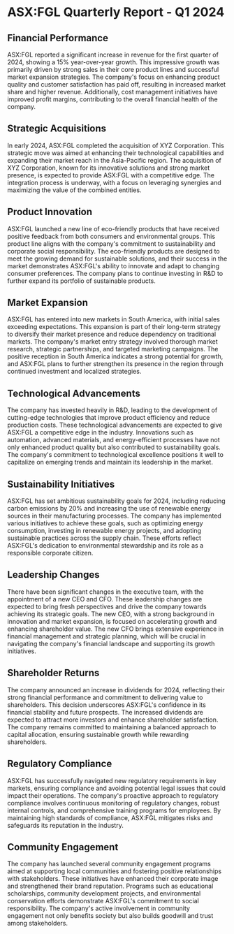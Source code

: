 # ASX:FGL Quarterly Report - Q1 2024

## Financial Performance
ASX:FGL reported a significant increase in revenue for the first quarter of 2024, showing a 15% year-over-year growth. This impressive growth was primarily driven by strong sales in their core product lines and successful market expansion strategies. The company's focus on enhancing product quality and customer satisfaction has paid off, resulting in increased market share and higher revenue. Additionally, cost management initiatives have improved profit margins, contributing to the overall financial health of the company.

## Strategic Acquisitions
In early 2024, ASX:FGL completed the acquisition of XYZ Corporation. This strategic move was aimed at enhancing their technological capabilities and expanding their market reach in the Asia-Pacific region. The acquisition of XYZ Corporation, known for its innovative solutions and strong market presence, is expected to provide ASX:FGL with a competitive edge. The integration process is underway, with a focus on leveraging synergies and maximizing the value of the combined entities.

## Product Innovation
ASX:FGL launched a new line of eco-friendly products that have received positive feedback from both consumers and environmental groups. This product line aligns with the company's commitment to sustainability and corporate social responsibility. The eco-friendly products are designed to meet the growing demand for sustainable solutions, and their success in the market demonstrates ASX:FGL's ability to innovate and adapt to changing consumer preferences. The company plans to continue investing in R&D to further expand its portfolio of sustainable products.

## Market Expansion
ASX:FGL has entered into new markets in South America, with initial sales exceeding expectations. This expansion is part of their long-term strategy to diversify their market presence and reduce dependency on traditional markets. The company's market entry strategy involved thorough market research, strategic partnerships, and targeted marketing campaigns. The positive reception in South America indicates a strong potential for growth, and ASX:FGL plans to further strengthen its presence in the region through continued investment and localized strategies.

## Technological Advancements
The company has invested heavily in R&D, leading to the development of cutting-edge technologies that improve product efficiency and reduce production costs. These technological advancements are expected to give ASX:FGL a competitive edge in the industry. Innovations such as automation, advanced materials, and energy-efficient processes have not only enhanced product quality but also contributed to sustainability goals. The company's commitment to technological excellence positions it well to capitalize on emerging trends and maintain its leadership in the market.

## Sustainability Initiatives
ASX:FGL has set ambitious sustainability goals for 2024, including reducing carbon emissions by 20% and increasing the use of renewable energy sources in their manufacturing processes. The company has implemented various initiatives to achieve these goals, such as optimizing energy consumption, investing in renewable energy projects, and adopting sustainable practices across the supply chain. These efforts reflect ASX:FGL's dedication to environmental stewardship and its role as a responsible corporate citizen.

## Leadership Changes
There have been significant changes in the executive team, with the appointment of a new CEO and CFO. These leadership changes are expected to bring fresh perspectives and drive the company towards achieving its strategic goals. The new CEO, with a strong background in innovation and market expansion, is focused on accelerating growth and enhancing shareholder value. The new CFO brings extensive experience in financial management and strategic planning, which will be crucial in navigating the company's financial landscape and supporting its growth initiatives.

## Shareholder Returns
The company announced an increase in dividends for 2024, reflecting their strong financial performance and commitment to delivering value to shareholders. This decision underscores ASX:FGL's confidence in its financial stability and future prospects. The increased dividends are expected to attract more investors and enhance shareholder satisfaction. The company remains committed to maintaining a balanced approach to capital allocation, ensuring sustainable growth while rewarding shareholders.

## Regulatory Compliance
ASX:FGL has successfully navigated new regulatory requirements in key markets, ensuring compliance and avoiding potential legal issues that could impact their operations. The company's proactive approach to regulatory compliance involves continuous monitoring of regulatory changes, robust internal controls, and comprehensive training programs for employees. By maintaining high standards of compliance, ASX:FGL mitigates risks and safeguards its reputation in the industry.

## Community Engagement
The company has launched several community engagement programs aimed at supporting local communities and fostering positive relationships with stakeholders. These initiatives have enhanced their corporate image and strengthened their brand reputation. Programs such as educational scholarships, community development projects, and environmental conservation efforts demonstrate ASX:FGL's commitment to social responsibility. The company's active involvement in community engagement not only benefits society but also builds goodwill and trust among stakeholders.
